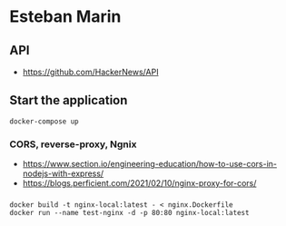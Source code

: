 # Esteban Marin
## API
- https://github.com/HackerNews/API
## Start the application
```shell
docker-compose up
```
### CORS, reverse-proxy, Ngnix
- https://www.section.io/engineering-education/how-to-use-cors-in-nodejs-with-express/
- https://blogs.perficient.com/2021/02/10/nginx-proxy-for-cors/
###
```shell
docker build -t nginx-local:latest - < nginx.Dockerfile 
docker run --name test-nginx -d -p 80:80 nginx-local:latest                                                        
```
